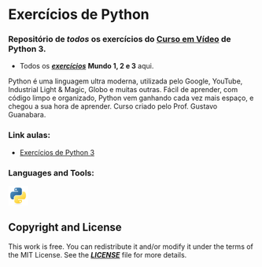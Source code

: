 # Exercícios de Python

### Repositório de ***todos*** os exercícios do [Curso em Vídeo](https://www.youtube.com/cursoemvideo) de Python 3.
- Todos os [***exercícios***](Exercícios/README.md) **Mundo 1, 2 e 3** aqui.

Python é uma linguagem ultra moderna, utilizada pelo Google, YouTube, Industrial Light & Magic, Globo e muitas outras.
Fácil de aprender, com código limpo e organizado, Python vem ganhando cada vez mais espaço, e chegou a sua hora de aprender.
Curso criado pelo Prof. Gustavo Guanabara.

### Link aulas:
- <a href="https://youtube.com/playlist?list=PLHz_AreHm4dm6wYOIW20Nyg12TAjmMGT-" target="_blank">Exercícios de Python 3</a>

<h3 align="left">Languages and Tools:</h3>
<p align="left"> <a href="https://www.python.org" target="_blank" rel="noreferrer"> <img src="https://raw.githubusercontent.com/devicons/devicon/master/icons/python/python-original.svg" alt="python" width="40" height="40"/> </a> </p>

## Copyright and License
This work is free. You can redistribute it and/or modify it under the terms of the MIT License. See the [***LICENSE***](LICENSE) file for more details.
